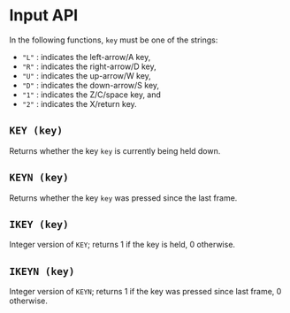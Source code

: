 # Input API

In the following functions, `key` must be one of the strings:

* `"L"` : indicates the left-arrow/A key, 
* `"R"` : indicates the right-arrow/D key,
* `"U"` : indicates the up-arrow/W key,
* `"D"` : indicates the down-arrow/S key,
* `"1"` : indicates the Z/C/space key, and
* `"2"` : indicates the X/return key.

## `KEY (key)`
Returns whether the key `key` is currently being held down.

## `KEYN (key)`
Returns whether the key `key` was pressed since the last frame.

## `IKEY (key)`
Integer version of `KEY`; returns 1 if the key is held, 0 otherwise.

## `IKEYN (key)`
Integer version of `KEYN`; returns 1 if the key was pressed since last frame, 
0 otherwise.


